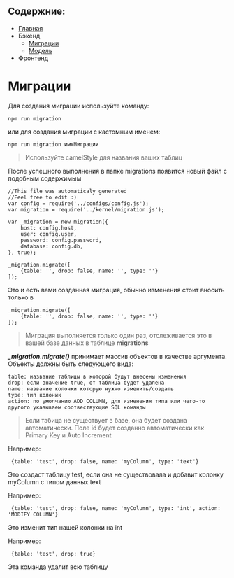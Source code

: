## Содержние:
- [Главная]()
- Бэкенд
    - [Миграции](server/migrations)
    - [Модель](server/models)
- Фронтенд

# Миграции

Для создания миграции используйте команду:
```
npm run migration
```

или для создания миграции с кастомным именем:
```
npm run migration имяМиграции
```

> Используйте camelStyle для названия ваших таблиц

После успешного выполнения в папке migrations появится новый файл с подобным содержимым
```
//This file was automaticaly generated
//Feel free to edit :)
var config = require('../configs/config.js');
var migration = require('../kernel/migration.js');

var _migration = new migration({
    host: config.host,
    user: config.user,
    password: config.password,
    database: config.db,
}, true);

_migration.migrate([
    {table: '', drop: false, name: '', type: ''}
]);
```

Это и есть вами созданная миграция, обычно изменения стоит вносить только в
```
_migration.migrate([
    {table: '', drop: false, name: '', type: ''}
]);
```

> Миграция выполняется только один раз, отслеживается это в вашей базе данных в таблице **migrations**

***_migration.migrate()*** принимает массив объектов в качестве аргумента.
Объекты должны быть следующего вида:
```
table: название таблицы в которой будут внесены изменения
drop: если значение true, от таблица будет удалена
name: название колонки которую нужно изменить/создать
type: тип колоник
action: по умолчанию ADD COLUMN, для изменения типа или чего-то другого указываем соотвествующие SQL команды
```

> Если табица не существует в базе, она будет создана автоматически.
> Поле id будет созданно автоматически как Primary Key и Auto Increment

Например:
```
 {table: 'test', drop: false, name: 'myColumn', type: 'text'}
```

Это создаст таблицу test, если она не существовала и добавит колонку myColumn с типом данных text

Например:
```
 {table: 'test', drop: false, name: 'myColumn', type: 'int', action: 'MODIFY COLUMN'}
```

Это изменит тип нашей колонки на int

Например:
```
 {table: 'test', drop: true}
```

Эта команда удалит всю таблицу